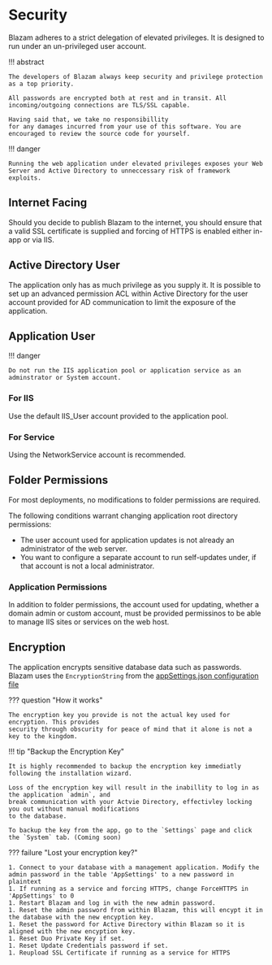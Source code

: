 ﻿# Security

Blazam adheres to a strict delegation of elevated privileges. It is designed to run under an un-privileged user account.


!!! abstract

    The developers of Blazam always keep security and privilege protection as a top priority. 
    
    All passwords are encrypted both at rest and in transit. All incoming/outgoing connections are TLS/SSL capable.  
    
    Having said that, we take no responsibillity
    for any damages incurred from your use of this software. You are encouraged to review the source code for yourself.

!!! danger

    Running the web application under elevated privileges exposes your Web Server and Active Directory to unneccessary risk of framework exploits.

## Internet Facing
Should you decide to publish Blazam to the internet, you should ensure that a valid
SSL certificate is supplied and forcing of HTTPS is enabled either in-app or via IIS.
## Active Directory User

The application only has as much privilege as you supply it. It is possible to set up an advanced permission ACL within Active
Directory for the user account provided for AD communication to limit the exposure of the application.

## Application User

!!! danger
    
    Do not run the IIS application pool or application service as an adminstrator or System account.
### For IIS
Use the default IIS_User account provided to the application pool.
### For Service
Using the NetworkService account is recommended.
## Folder Permissions
For most deployments, no modifications to folder permissions are required.

The following conditions warrant changing application root directory permissions:
   
* The user account used for application updates is not already an administrator of the web server.
* You want to configure a separate account to run self-updates under, if that account is not a local
administrator.

### Application Permissions
In addition to folder permissions, the account used for updating, whether a domain admin or custom account,
must be provided permissinos to be able to manage IIS sites or services on the web host.

## Encryption

The application encrypts sensitive database data such as passwords. Blazam uses the `EncryptionString` from the
[appSettings.json configuration file](config.md)

??? question "How it works"
    
    The encryption key you provide is not the actual key used for encryption. This provides
    security through obscurity for peace of mind that it alone is not a key to the kingdom.

!!! tip "Backup the Encryption Key"

    It is highly recommended to backup the encryption key immediatly following the installation wizard.
    
    Loss of the encryption key will result in the inabillity to log in as the application `admin`, and
    break communication with your Actvie Directory, effectivley locking you out without manual modifications
    to the database.

    To backup the key from the app, go to the `Settings` page and click the `System` tab. (Coming soon)

??? failure "Lost your encryption key?"
    
    1. Connect to your database with a management application. Modify the admin password in the table 'AppSettings' to a new password in plaintext
    1. If running as a service and forcing HTTPS, change ForceHTTPS in 'AppSettings' to 0
    1. Restart Blazam and log in with the new admin password.
    1. Reset the admin password from within Blazam, this will encypt it in the database with the new encyption key.
    1. Reset the password for Active Directory within Blazam so it is aligned with the new encyption key.
    1. Reset Duo Private Key if set.
    1. Reset Update Credentials password if set.
    1. Reupload SSL Certificate if running as a service for HTTPS